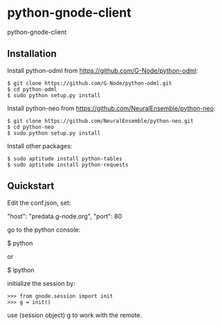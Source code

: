 python-gnode-client
===================

python-gnode-client


Installation
------------

Install python-odml from https://github.com/G-Node/python-odml:

    $ git clone https://github.com/G-Node/python-odml.git
    $ cd python-odml
    $ sudo python setup.py install


Install python-neo from https://github.com/NeuralEnsemble/python-neo:

    $ git clone https://github.com/NeuralEnsemble/python-neo.git
    $ cd python-neo
    $ sudo python setup.py install


Install other packages:

    $ sudo aptitude install python-tables
    $ sudo aptitude install python-requests


Quickstart
----------

Edit the conf.json, set:

"host": "predata.g-node.org",
"port": 80

go to the python console:

$ python

or

$ ipython

initialize the session by:

    >>> from gnode.session import init
    >>> g = init()

use (session object) g to work with the remote.
